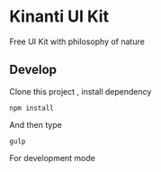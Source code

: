 # Kinanti UI Kit

Free UI Kit with philosophy of nature

## Develop

Clone this project , install dependency
```
npm install

```
And then type
```
gulp
```
For development mode
